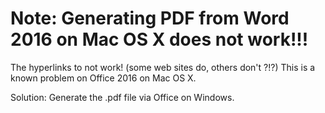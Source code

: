 # Note: Generating PDF from Word 2016 on Mac OS X does not work!!!
The hyperlinks to not work! (some web sites do, others don't ?!?) This is a known problem on Office 2016 on Mac OS X.

Solution: Generate the .pdf file via Office on Windows.
